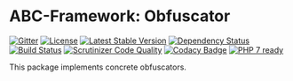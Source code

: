 # ABC-Framework: Obfuscator

[![Gitter](https://badges.gitter.im/SetBased/php-abc.svg)](https://gitter.im/SetBased/php-abc?utm_source=badge&utm_medium=badge&utm_campaign=pr-badge)
[![License](https://poser.pugx.org/setbased/abc-obfuscator/license)](https://packagist.org/packages/setbased/abc-obfuscator)
[![Latest Stable Version](https://poser.pugx.org/setbased/abc-obfuscator/v/stable)](https://packagist.org/packages/setbased/abc-obfuscator)
[![Dependency Status](https://www.versioneye.com/user/projects/571209fbfcd19a00415b1a4e/badge.svg?style=flat)](https://www.versioneye.com/user/projects/571209fbfcd19a00415b1a4e)
[![Build Status](https://travis-ci.org/SetBased/php-abc-obfuscator.svg?branch=master)](https://travis-ci.org/SetBased/php-abc-obfuscator)
[![Scrutinizer Code Quality](https://scrutinizer-ci.com/g/SetBased/php-abc-obfuscator/badges/quality-score.png?b=master)](https://scrutinizer-ci.com/g/SetBased/php-abc-obfuscator/?branch=master)
[![Codacy Badge](https://api.codacy.com/project/badge/grade/5d9ff7916aba4daca7a7c7042f480bcc)](https://www.codacy.com/app/p-r-water/php-abc-obfuscator)
[![PHP 7 ready](http://php7ready.timesplinter.ch/SetBased/php-abc-obfuscator/badge.svg)](https://travis-ci.org/SetBased/php-abc-obfuscator)

This package implements concrete obfuscators.
